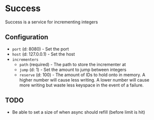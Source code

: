 # Success

Success is a service for incrementing integers

## Configuration

* `port` (d: 8080) - Set the port
* `host` (d: 127.0.0.1) - Set the host
* `incrementers`
	* `path` (required) - The path to store the incrementer at
	* `jump` (d: 1) - Set the amount to jump between integers
	* `reserve` (d: 100) - The amount of IDs to hold onto in memory.  A higher number will
		cause less writing.  A lower number will cause more writing but waste
		less keyspace in the event of a failure.

## TODO

* Be able to set a size of when async should refill (before limit is hit)
